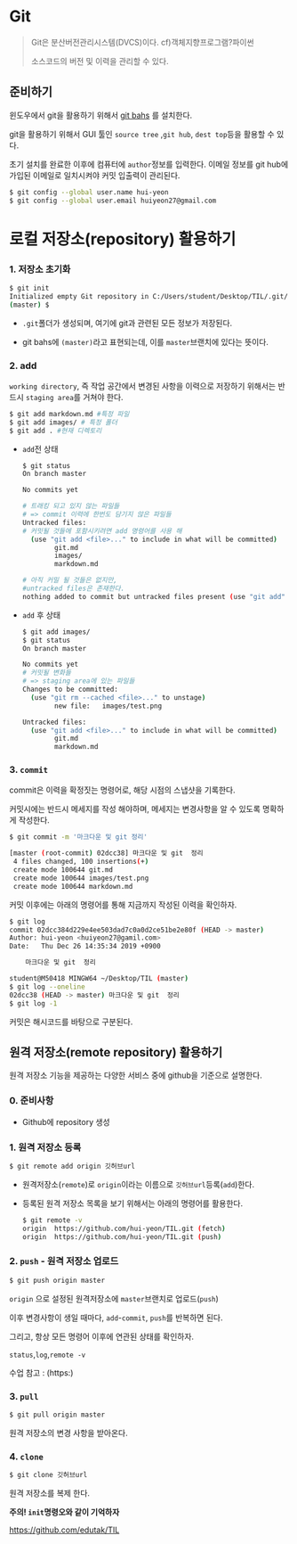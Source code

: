 # Git

> Git은 분산버전관리시스템(DVCS)이다.  cf)객체지향프로그램?파이썬
>
> 소스코드의 버전 및 이력을 관리할 수 있다. 

## 준비하기

윈도우에서  git을 활용하기 위해서 [git bahs](https://gitforwindwos) 를 설치한다.

git을 활용하기 위해서  GUI 툴인 `source tree` ,`git hub`, `dest top`등을 활용할 수 있다.

초기 설치를 완료한 이후에 컴퓨터에 `author`정보를 입력한다. 이메일 정보를  git hub에 가입된 이메일로 일치시켜야 커밋 입출력이 관리된다.

```bash
$ git config --global user.name hui-yeon
$ git config --global user.email huiyeon27@gmail.com
```

# 로컬 저장소(repository) 활용하기

### 1. 저장소 초기화

```bash
$ git init
Initialized empty Git repository in C:/Users/student/Desktop/TIL/.git/
(master) $
```

* `.git`폴더가 생성되며, 여기에 git과 관련된 모든 정보가 저장된다. 

* git bahs에 `(master)`라고 표현되는데, 이를 `master`브랜치에 있다는 뜻이다. 

### 2. add

`working directory`, 즉 작업 공간에서 변경된 사항을 이력으로 저장하기 위해서는 반드시 `staging area`를 거쳐야 한다.

```bash
$ git add markdown.md #특정 파일
$ git add images/ # 특정 폴더
$ git add . #현재 디렉토리
```

* `add`전 상태

  ```bash
  $ git status
  On branch master
  
  No commits yet
  
  # 트래킹 되고 있지 않는 파일들
  # => commit 이력에 한번도 담기지 않은 파일들
  Untracked files:
  # 커밋될 것들에 포함시키려면 add 명령어를 사용 해
    (use "git add <file>..." to include in what will be committed)
          git.md
          images/
          markdown.md
  
  # 아직 커밀 될 것들은 없지만, 
  #untracked files은 존재한다. 
  nothing added to commit but untracked files present (use "git add" to track)
  ```

* `add` 후 상태

  ```bash
  $ git add images/
  $ git status
  On branch master
  
  No commits yet
  # 커밋될 변화들
  # => staging area에 있는 파일들
  Changes to be committed:
    (use "git rm --cached <file>..." to unstage)
          new file:   images/test.png
  
  Untracked files:
    (use "git add <file>..." to include in what will be committed)
          git.md
          markdown.md
  
  ```

### 3. `commit`

commit은 이력을 확정짓는 명령어로, 해당 시점의 스냅샷을 기록한다. 

커밋시에는 반드시 메세지를 작성 해야하며, 메세지는 변경사항을 알 수 있도록 명확하게 작성한다. 

```bash
$ git commit -m '마크다운 및 git 정리'

[master (root-commit) 02dcc38] 마크다운 및 git  정리
 4 files changed, 100 insertions(+)
 create mode 100644 git.md
 create mode 100644 images/test.png
 create mode 100644 markdown.md

```

커밋 이후에는 아래의 명령어를 통해 지금까지 작성된 이력을 확인하자.

```bash
$ git log
commit 02dcc384d229e4ee503dad7c0a0d2ce51be2e80f (HEAD -> master)
Author: hui-yeon <huiyeon27@gamil.com>
Date:   Thu Dec 26 14:35:34 2019 +0900

    마크다운 및 git  정리

student@M50418 MINGW64 ~/Desktop/TIL (master)
$ git log --oneline
02dcc38 (HEAD -> master) 마크다운 및 git  정리
$ git log -1
```

커밋은 해시코드를 바탕으로 구분된다. 

## 원격 저장소(remote repository) 활용하기


원격 저장소 기능을 제공하는 다양한 서비스 중에  github을 기준으로 설명한다. 

### 0. 준비사항

* Github에 repository 생성

### 1. 원격 저장소 등록

```bash
$ git remote add origin 깃허브url
```

* 원격저장소(`remote`)로 `origin`이라는 이름으로 `깃허브url`등록(`add`)한다. 

* 등록된 원격 저장소 목록을 보기 위해서는 아래의 명령어를 활용한다. 

  ```bash
  $ git remote -v
  origin  https://github.com/hui-yeon/TIL.git (fetch)
  origin  https://github.com/hui-yeon/TIL.git (push)
  ```

### 2. `push` - 원격 저장소 업로드

```bash
$ git push origin master
```

`origin` 으로 설정된 원격저장소에 `master`브랜치로 업로드(`push`)

이후 변경사항이 생일 때마다, `add`-`commit`, `push`를 반복하면 된다.

그리고, 항상 모든 명령어 이후에 연관된 상태를 확인하자.

`status`,`log`,`remote -v`



수업 참고 : (https:)

### 3. `pull`

```bash
$ git pull origin master
```

원격 저장소의 변경 사항을 받아온다.



### 4. `clone`

```bash
$ git clone 깃허브url
```

원격 저장소를 복제 한다.

**주의! `init`명령오와 같이 기억하자**

https://github.com/edutak/TIL